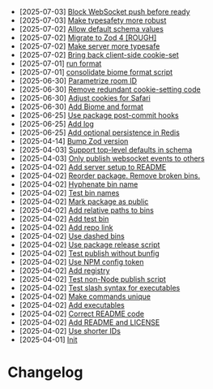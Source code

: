 - [2025-07-03] [Block WebSocket push before ready](https://github.com/rubriclab/state/commit/a7230873374db777d2ee0d2b66d99c515713b8c4)
- [2025-07-03] [Make typesafety more robust](https://github.com/rubriclab/state/commit/ad2a29e1e3dc22d253bfcc46ca069cddbbc76f9f)
- [2025-07-02] [Allow default schema values](https://github.com/rubriclab/state/commit/590b703aae0e069ad78be0f3e1c4f40737881ce1)
- [2025-07-02] [Migrate to Zod 4 [ROUGH]](https://github.com/rubriclab/state/commit/387d8251bbb9f89b06b99fad80ed64a341255fa5)
- [2025-07-02] [Make server more typesafe](https://github.com/rubriclab/state/commit/43a77f607fd0f2942e21f9634ba3953267de0d75)
- [2025-07-02] [Bring back client-side cookie-set](https://github.com/rubriclab/state/commit/74f79bd2b7dfa32e834428591361e613076187fb)
- [2025-07-01] [run format](https://github.com/RubricLab/state/commit/2ccbd6d49c92c4d11da9c73b9e83561ff4e08258)
- [2025-07-01] [consolidate biome format script](https://github.com/RubricLab/state/commit/a4f45d0cd36cf2b7df80803f9bc23bff8925c0b3)
- [2025-06-30] [Parametrize room ID](https://github.com/rubriclab/state/commit/c2ae3458dc0875e412d2cbbe9b475a95e093f2a5)
- [2025-06-30] [Remove redundant cookie-setting code](https://github.com/rubriclab/state/commit/89a01a0303e7adbf3f1307267dd25ad7ef96cb84)
- [2025-06-30] [Adjust cookies for Safari](https://github.com/rubriclab/state/commit/dd7c6f75398a934003747b11fae305679673b98b)
- [2025-06-30] [Add Biome and format](https://github.com/rubriclab/state/commit/ae42f3b8ead59e51ee9e4e83230298e0d41d8ecc)
- [2025-06-25] [Use package post-commit hooks](https://github.com/rubriclab/state/commit/ed55a495c1bcc561a5f3b9831402e7245385fba9)
- [2025-06-25] [Add log](https://github.com/rubriclab/state/commit/9e126c6b77536f2f41662974732575899c91ff34)
- [2025-06-25] [Add optional persistence in Redis](https://github.com/rubriclab/state/commit/2dbb2d72694ac95b2d75adda9650a91f950abeca)
- [2025-04-14] [Bump Zod version](https://github.com/rubriclab/state/commit/214677452cd2272e23c1569253dc959b75f99eca)
- [2025-04-03] [Support top-level defaults in schema](https://github.com/rubriclab/state/commit/d1106dc8341bf3178f5ff6659bd7dadec7e628c4)
- [2025-04-03] [Only publish websocket events to others](https://github.com/rubriclab/state/commit/0bcf418fb7dc465ac8241fae322fa1dfcc136b2b)
- [2025-04-02] [Add server setup to README](https://github.com/rubriclab/state/commit/65ad73d54dd47e38ae60a261d247e99f68953a63)
- [2025-04-02] [Reorder package. Remove broken bins.](https://github.com/rubriclab/state/commit/a988ac0b6ea858f00c2d5e21388d16828712e6cd)
- [2025-04-02] [Hyphenate bin name](https://github.com/rubriclab/state/commit/ce1e8f469e1654a14d8a15f53cc448b85b441956)
- [2025-04-02] [Test bin names](https://github.com/rubriclab/state/commit/1197fbf968071aa3ac58f193ad4b1c673d1f12b9)
- [2025-04-02] [Mark package as public](https://github.com/rubriclab/state/commit/3a62f066a62bb222523731fa358659b6c2ed1e83)
- [2025-04-02] [Add relative paths to bins](https://github.com/rubriclab/state/commit/4780e482c84468f855ed05be96789873f2079c03)
- [2025-04-02] [Add test bin](https://github.com/rubriclab/state/commit/502106babc09ed594893236aa621355ddcc96906)
- [2025-04-02] [Add repo link](https://github.com/rubriclab/state/commit/7e2539da36fdbd1186ebbc6d2b3b36640b6adb31)
- [2025-04-02] [Use dashed bins](https://github.com/rubriclab/state/commit/30b1ca829c0e85f426ccb8516f0c14fd91827d61)
- [2025-04-02] [Use package release script](https://github.com/rubriclab/state/commit/763a702925839208916e4453e443b3b25f6fc597)
- [2025-04-02] [Test publish without bunfig](https://github.com/rubriclab/state/commit/94dd8eba76cb6b702ecc40384a3c049461f4487a)
- [2025-04-02] [Use NPM config token](https://github.com/rubriclab/state/commit/0fb4d0147b1f5b6609ec2fae16ac76788abb2e4a)
- [2025-04-02] [Add registry](https://github.com/rubriclab/state/commit/350e3157e14d2bfd9ad5f3299a378ec1dd9fbc7d)
- [2025-04-02] [Test non-Node publish script](https://github.com/rubriclab/state/commit/195c05d036c3fce38bfe9befa6a25f340d2ead68)
- [2025-04-02] [Test slash syntax for executables](https://github.com/rubriclab/state/commit/e543565485cb659ffdc28868f35169ebb38beba3)
- [2025-04-02] [Make commands unique](https://github.com/rubriclab/state/commit/7fe8adfaec288f6520818e355461bc7f3cadeb8b)
- [2025-04-02] [Add executables](https://github.com/rubriclab/state/commit/392d2ad4d0d9c1c52ef580bcec26650a373d5de6)
- [2025-04-02] [Correct README code](https://github.com/rubriclab/state/commit/6993faf202943ca43cb07237fe559d02319cf8cc)
- [2025-04-02] [Add README and LICENSE](https://github.com/rubriclab/state/commit/216c7e3cae2dc3a0fa7ca65c1ab16018c8cde201)
- [2025-04-02] [Use shorter IDs](https://github.com/rubriclab/state/commit/597e0793a9d3f225f6a642fd2f1b4593cd14f6c8)
- [2025-04-01] [Init](https://github.com/RubricLab/state/commit/daef2446649af82e58fd891b815cf665d99dad83)
# Changelog

